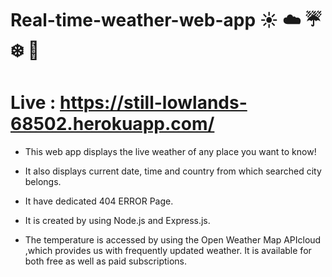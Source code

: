 # Real-time-weather-web-app ☀️ ☁️ ☔ ❄️ 🌁

# Live : https://still-lowlands-68502.herokuapp.com/

* This web app displays the live weather of any place you want to know!

* It also displays current date, time and country from which searched city belongs.

* It have dedicated 404 ERROR Page.

* It is created by using Node.js and Express.js.

* The temperature is accessed by using the Open Weather Map APIcloud ,which provides us with frequently updated weather. It is available for both free as well as paid      subscriptions.
